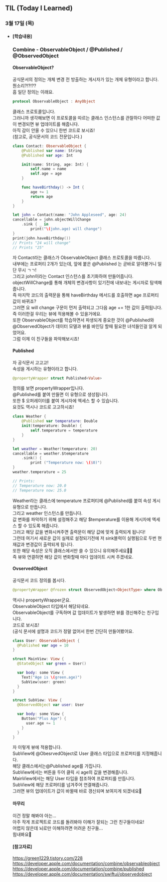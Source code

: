 ## TIL (Today I Learned)

### 3월 17일 (목)   

- #### [학습내용] 
  ### Combine - ObservableObject / @Published / @ObservedObject   
  
  #### ObservableObject?    
  공식문서의 정의는 개체 변경 전 방출하는 게시자가 있는 개체 유형이라고 합니다.   
  뭔소리?!?!??   
  흠 일단 정의는 이래요.   
  ```swift
  protocol ObservableObject : AnyObject
  ```
  클래스 프로토콜입니다.   
  그러니까 생각해보면 이 프로토콜을 따르는 클래스 인스턴스를 관찰하다 어떠한 값이 변경되면 뷰 업데이트를 해줍니다.   
  아직 감이 안올 수 있으니 한번 코드로 보시죠!   
  (참고로, 공식문서의 코드 전문입니다.)   
  ```swift
  class Contact: ObservableObject {
      @Published var name: String
      @Published var age: Int
  
      init(name: String, age: Int) {
          self.name = name
          self.age = age
      }
  
      func haveBirthday() -> Int {
          age += 1
          return age
      }
  }
  
  let john = Contact(name: "John Appleseed", age: 24)
  cancellable = john.objectWillChange
      .sink { _ in
          print("\(john.age) will change")
  }
  print(john.haveBirthday())
  // Prints "24 will change"
  // Prints "25"
  ```
  자 Contact라는 클래스가 ObservableObject 클래스 프로토콜을 따릅니다.   
  내부에는 프로퍼티 2개가 있는데, 앞에 붙은 @Published 는 곧바로 알아볼거니 일단 무시 ㄱㄱ!   
  그리고 john이라는 Contact 인스턴스를 초기화하여 만들어줍니다.   
  objectWillChange를 통해 개체의 변경사항이 있기전에 내보내는 게시자로 탐색해줍니다.   
  즉 마지막 코드의 출력문을 통해 haveBirthday 메서드를 호출하면 age 프로퍼티 값이 바뀌죠?    
  그러면 요 will change 구문이 먼저 출력되고 그다음 age += 1한 값이 출력됩니다.   
  즉 이러한걸 우리는 뷰에 적용해볼 수 있을거에요.   
  또한 ObservableObject를 학습하면서 파생되게 중요한 것이 @Published와 @ObservedObject가 데이터 모델과 뷰를 바인딩 할때 필요한 녀석들인걸 알게 되었어요.   
  그럼 이제 이 친구들을 파악해보시죠!   
  
  #### Published   
  자 공식문서 고고고!   
  속성을 게시하는 유형이라고 합니다.   
  ```swift
  @propertyWrapper struct Published<Value>
  ```
  정의를 보면 propertyWrapper입니다.   
  @Published를 붙여 만들면 이 유형으로 생성됩니다.  
  또한 $ 오퍼레이터를 붙여 게시자에 엑세스 할 수 있습니다.   
  요것도 역시나 코드로 고고하시죠!   
  ```swift
  class Weather {
      @Published var temperature: Double
      init(temperature: Double) {
          self.temperature = temperature
      }
  }
  
  let weather = Weather(temperature: 20)
  cancellable = weather.$temperature
      .sink() {
          print ("Temperature now: \($0)")
  }
  weather.temperature = 25
  
  // Prints:
  // Temperature now: 20.0
  // Temperature now: 25.0
  ```
  Weather라는 클래스에 temperature 프로퍼티에 @Published를 붙여 속성 게시 유형으로 만듭니다.   
  그리고 weather 인스턴스를 만듭니다.   
  값 변화를 파악하기 위해 설정해주고 해당 $temperature를 이용해 게시자에 엑세스 할 수 있도록 해줍니다.   
  그러고 해당 값을 변화시켜주면 출력문이 해당 값에 맞게 출력되게 됩니다!   
  그런데 여기서 새로운 값이 실제로 설정되기전에 저 sink블럭이 실행됨으로 두번 현재값과 변경값이 출력되게 됩니다.    
  또한 해당 속성은 오직 클래스에서만 쓸 수 있으니 유의해주세요🙋🏻   
  즉 뷰와 연결하면 해당 값이 변화할때 마다 업데이트 시켜 주겠네요.   
  
  #### OvservedObject    
  공식문서 코드 정의를 봅시다.   
  ```swift
  @propertyWrapper @frozen struct ObservedObject<ObjectType> where ObjectType : ObservableObject
  ```
  역시나 propertyWrapper군요.   
  ObservableObject 타입에서 해당되네요.   
  ObservableObject를 구독하며 값 업데이트가 발생하면 뷰를 갱신해주는 친구입니다.   
  코드로 보시죠!   
  (공식 문서에 설명과 코드가 정말 없어서 한번 간단히 만들어봤어요.   
  ```swift
  class User: ObservableObject {
    @Published var age = 10
  }
  
  struct MainView: View {
    @StateObject var green = User()
  
    var body: some View {
      Text("Age is \(green.age)")
      SubView(user: green)
    }
  }
  
  struct SubView: View {
    @ObservedObject var user: User
  
    var body: some View {
      Button("Plus Age") {
        user.age += 1
      }
    }
  }
  ```
  자 이렇게 뷰에 적용합니다.   
  SubView에 @ObesrvedObject로 User 클래스 타입으로 프로퍼티를 지정해줍니다.   
  해당 클래스에서는@Published age를 가집니다.   
  SubView에서는 버튼을 두어 클릭 시 age의 값을 변경해줍니다.   
  MainView에서는 해당 User 타입을 참조하여 프로퍼티를 만듭니다.   
  SubView에 해당 프로퍼티를 넘겨주어 연결해줍니다.   
  그러면 뷰의 업데이트가 값이 바뀔때 바로 갱신되며 보여지게 되겠네요🙌   
  
  #### 마무리    
  이건 정말 해봐야 아는...   
  아주 작게 프로젝트로 코드를 돌려봐야 이해가 잘되는 그런 친구들이네요!  
  어렵지 않은데 뇌로만 이해하려면 어려운 친구들...  
  힘내봐요🤯   
  
  #### [참고자료]   
  https://green1229.tistory.com/228   
  https://developer.apple.com/documentation/combine/observableobject   
  https://developer.apple.com/documentation/combine/published   
  https://developer.apple.com/documentation/swiftui/observedobject   
